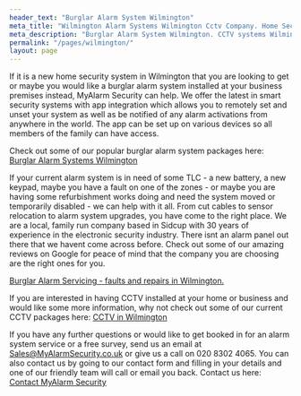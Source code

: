 ```yaml
---
header_text: "Burglar Alarm System Wilmington"
meta_title: "Wilmington Alarm Systems Wilmington Cctv Company. Home Security"
meta_description: "Burglar Alarm System Wilmington. CCTV systems Wilmington. Home Security Systems, Burglar Alarm Service Alarm Battery Wilmington. Contact us  020 8302 4065."
permalink: "/pages/wilmington/"
layout: page
---
```


If it is a new home security system in Wilmington that you are looking to get or maybe you would like a burglar alarm system installed at your business premises instead, MyAlarm Security can help. We offer the latest in smart security systems with app integration which allows you to remotely set and unset your system as well as be notified of any alarm activations from anywhere in the world. The app can be set up on various devices so all members of the family can have access.

Check out some of our popular burglar alarm system packages here: [Burglar Alarm Systems Wilmington](/categories/burglar-alarms/)

If your current alarm system is in need of some TLC - a new battery, a new keypad, maybe you have a fault on one of the zones - or maybe you are having some refurbishment works doing and need the system moved or temporarily disabled - we can help with it all. From cut cables to sensor relocation to alarm system upgrades, you have come to the right place. We are a local, family run company based in Sidcup with 30 years of experience in the electronic security industry. There isnt an alarm panel out there that we havent come across before. Check out some of our amazing reviews on Google for peace of mind that the company you are choosing are the right ones for you.

[Burglar Alarm Servicing - faults and repairs in Wilmington.](/categories/servicing-and-repairs/)

If you are interested in having CCTV installed at your home or business and would like some more information, why not check out some of our current CCTV packages here: [CCTV in Wilmington](/categories/cctv/)

If you have any further questions or would like to get booked in for an alarm system service or a free survey, send us an email at Sales@MyAlarmSecurity.co.uk or give us a call on 020 8302 4065. You can also contact us by going to our contact form and filling in your details and one of our friendly team will call or email you back. Contact us here: [Contact MyAlarm Security](/contact/)